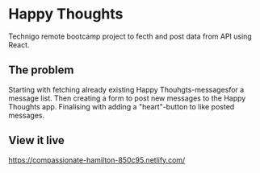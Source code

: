 # Happy Thoughts

Technigo remote bootcamp project to fecth and post data from API using React.

## The problem

Starting with fetching already existing Happy Thouhgts-messagesfor a message list. Then creating a form to post new messages to the Happy Thoughts app. Finalising with adding a "heart"-button to like posted messages.  

## View it live

https://compassionate-hamilton-850c95.netlify.com/

